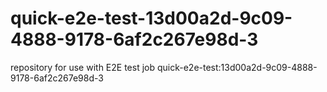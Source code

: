 # quick-e2e-test-13d00a2d-9c09-4888-9178-6af2c267e98d-3
repository for use with E2E test job quick-e2e-test:13d00a2d-9c09-4888-9178-6af2c267e98d-3
